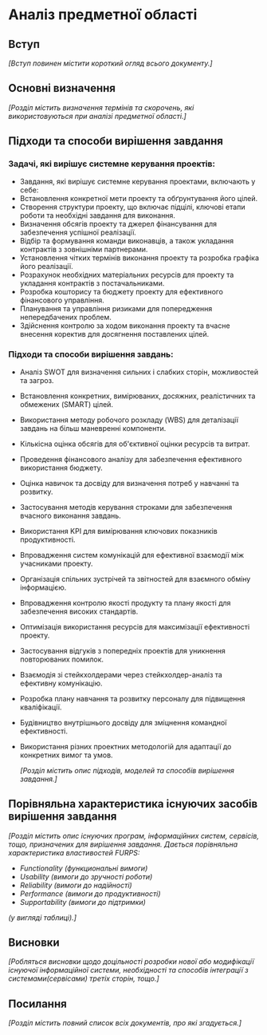 # Аналіз предметної області

## Вступ

*[Вступ повинен містити короткий огляд всього документу.]*


## Основні визначення

*[Розділ містить визначення термінів та скорочень, які використовуються при аналізі предметної області.]*

## Підходи та способи вирішення завдання

### Задачі, які вирішує системне керування проектів:
  
- Завдання, які вирішує системне керування проектами, включають у себе:
- Встановлення конкретної мети проекту та обґрунтування його цілей.
- Створення структури проекту, що включає підцілі, ключові етапи роботи та необхідні завдання для виконання.
- Визначення обсягів проекту та джерел фінансування для забезпечення успішної реалізації.
- Відбір та формування команди виконавців, а також укладання контрактів з зовнішніми партнерами.
- Установлення чітких термінів виконання проекту та розробка графіка його реалізації.
- Розрахунок необхідних матеріальних ресурсів для проекту та укладання контрактів з постачальниками.
- Розробка кошторису та бюджету проекту для ефективного фінансового управління.
- Планування та управління ризиками для попередження непередбачених проблем.
- Здійснення контролю за ходом виконання проекту та вчасне внесення коректив для досягнення поставлених цілей.
  
### Підходи та способи вирішення завдань:

- Аналіз SWOT для визначення сильних і слабких сторін, можливостей та загроз.
- Встановлення конкретних, вимірюваних, досяжних, реалістичних та обмежених (SMART) цілей.
- Використання методу робочого розкладу (WBS) для деталізації завдань на більш маневренні компоненти.
- Кількісна оцінка обсягів для об'єктивної оцінки ресурсів та витрат.
- Проведення фінансового аналізу для забезпечення ефективного використання бюджету.
- Оцінка навичок та досвіду для визначення потреб у навчанні та розвитку.
- Застосування методів керування строками для забезпечення вчасного виконання завдань.
- Використання KPI для вимірювання ключових показників продуктивності.
- Впровадження систем комунікацій для ефективної взаємодії між учасниками проекту.
- Організація спільних зустрічей та звітностей для взаємного обміну інформацією.
- Впровадження контролю якості продукту та плану якості для забезпечення високих стандартів.
- Оптимізація використання ресурсів для максимізації ефективності проекту.
- Застосування відгуків з попередніх проектів для уникнення повторюваних помилок.
- Взаємодія зі стейкхолдерами через стейкхолдер-аналіз та ефективну комунікацію.
- Розробка плану навчання та розвитку персоналу для підвищення кваліфікації.
- Будівництво внутрішнього досвіду для зміцнення командної ефективності.
- Використання різних проектних методологій для адаптації до конкретних вимог та умов.






  *[Розділ містить опис підходів, моделей та способів вирішення завдання.]*

## Порівняльна характеристика існуючих засобів вирішення завдання

*[Розділ містить опис існуючих програм, інформаційних систем, сервісів, тощо, призначених для вирішення 
завдання. Дається порівняльна характеристика властивостей FURPS:*
- *Functionality (функциональні вимоги)*
- *Usability (вимоги до зручності роботи)*
- *Reliability (вимоги до надійності)*
- *Performance (вимоги до продуктивності)*
- *Supportability (вимоги до підтримки)*

 *(у вигляді таблиці).]*

## Висновки

*[Робляться висновки щодо доцільності розробки нової або модифікації існуючої інформаційної системи, необхідності та способів інтеграції з системами(сервісами) третіх сторін, тощо.]*

## Посилання

*[Розділ містить повний список всіх документів, про які згадується.]*
